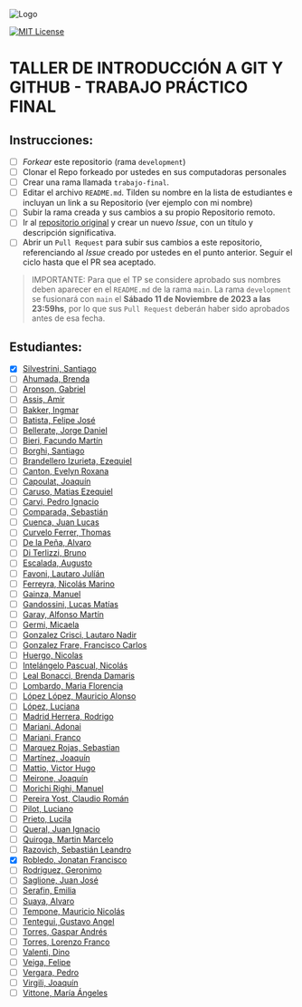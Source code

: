 ![Logo](https://www.austral.edu.ar/wp-content/uploads/2022/09/logo-md-austral-1.png?x63752)

[![MIT License](https://img.shields.io/badge/License-MIT-green.svg)](https://choosealicense.com/licenses/mit/)

# TALLER DE INTRODUCCIÓN A GIT Y GITHUB - TRABAJO PRÁCTICO FINAL

## Instrucciones:

- [ ] *Forkear* este repositorio (rama `development`)
- [ ] Clonar el Repo forkeado por ustedes en sus computadoras personales
- [ ] Crear una rama llamada `trabajo-final`.
- [ ] Editar el archivo `README.md`. Tilden su nombre en la lista de estudiantes e incluyan un link a su Repositorio (ver ejemplo con mi nombre)
- [ ] Subir la rama creada y sus cambios a su propio Repositorio remoto.
- [ ] Ir al [repositorio original](https://github.com/santiagosilvestrini/git-github-tp-final-2023) y crear un nuevo *Issue*, con un título y descripción significativa. 
- [ ] Abrir un `Pull Request` para subir sus cambios a este repositorio, referenciando al *Issue* creado por ustedes en el punto anterior. Seguir el ciclo hasta que el PR sea aceptado.

> IMPORTANTE: Para que el TP se considere aprobado sus nombres deben aparecer en el `README.md` de la rama `main`. La rama `development` se fusionará con `main` el **Sábado 11 de Noviembre de 2023 a las 23:59hs**, por lo que sus `Pull Request` deberán haber sido aprobados antes de esa fecha.

## Estudiantes:

- [x] [Silvestrini, Santiago](https://github.com/santiagosilvestrini/git-github-tp-final-2023)
- [ ] [Ahumada, Brenda]()
- [ ] [Aronson, Gabriel]()
- [ ] [Assis, Amir]()
- [ ] [Bakker, Ingmar]()
- [ ] [Batista, Felipe José]()
- [ ] [Bellerate, Jorge Daniel]()
- [ ] [Bieri, Facundo Martín]()
- [ ] [Borghi, Santiago]()
- [ ] [Brandellero Izurieta, Ezequiel]()
- [ ] [Canton, Evelyn Roxana]()
- [ ] [Capoulat, Joaquín]()
- [ ] [Caruso, Matias Ezequiel]()
- [ ] [Carvi, Pedro Ignacio]()
- [ ] [Comparada, Sebastián]()
- [ ] [Cuenca, Juan Lucas]()
- [ ] [Curvelo Ferrer, Thomas]()
- [ ] [De la Peña, Alvaro]()
- [ ] [Di Terlizzi, Bruno]()
- [ ] [Escalada, Augusto]()
- [ ] [Favoni, Lautaro Julíán]()
- [ ] [Ferreyra, Nicolás Marino]()
- [ ] [Gainza, Manuel]()
- [ ] [Gandossini, Lucas Matías]()
- [ ] [Garay, Alfonso Martín]()
- [ ] [Germi, Micaela]()
- [ ] [Gonzalez Crisci, Lautaro Nadir]()
- [ ] [Gonzalez Frare, Francisco Carlos]()
- [ ] [Huergo, Nicolas]()
- [ ] [Intelángelo Pascual, Nicolás]()
- [ ] [Leal Bonacci, Brenda Damaris]()
- [ ] [Lombardo, Maria Florencia]()
- [ ] [López López, Mauricio Alonso]()
- [ ] [López, Luciana]()
- [ ] [Madrid Herrera, Rodrigo]()
- [ ] [Mariani, Adonai]()
- [ ] [Mariani, Franco]()
- [ ] [Marquez Rojas, Sebastian]()
- [ ] [Martínez, Joaquín]()
- [ ] [Mattio, Victor Hugo]()
- [ ] [Meirone, Joaquín]()
- [ ] [Morichi Righi, Manuel]()
- [ ] [Pereira Yost, Claudio Román]()
- [ ] [Pilot, Luciano]()
- [ ] [Prieto, Lucila]()
- [ ] [Queral, Juan Ignacio]()
- [ ] [Quiroga, Martin Marcelo]()
- [ ] [Razovich, Sebastián Leandro]()
- [x] [Robledo, Jonatan Francisco](https://github.com/jonatanfrobledo/git-github-tp-final-2023.git)
- [ ] [Rodriguez, Geronimo]()
- [ ] [Saglione, Juan José]()
- [ ] [Serafin, Emilia]()
- [ ] [Suaya, Alvaro]()
- [ ] [Tempone, Mauricio Nicolás]()
- [ ] [Tentegui, Gustavo Angel]()
- [ ] [Torres, Gaspar Andrés]()
- [ ] [Torres, Lorenzo Franco]()
- [ ] [Valenti, Dino]()
- [ ] [Veiga, Felipe]()
- [ ] [Vergara, Pedro]()
- [ ] [Virgili, Joaquín]()
- [ ] [Vittone, María Ángeles]()
